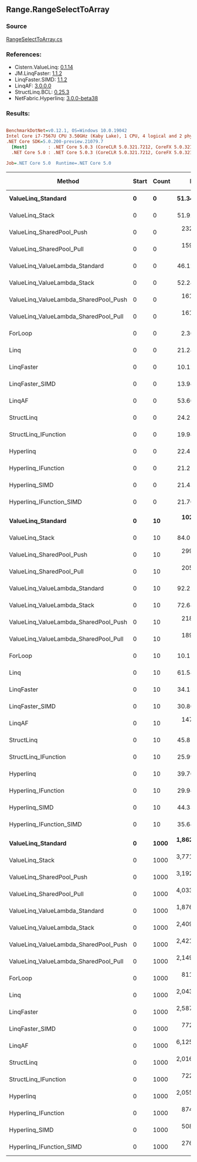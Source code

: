 ﻿## Range.RangeSelectToArray

### Source
[RangeSelectToArray.cs](../LinqBenchmarks/Range/RangeSelectToArray.cs)

### References:
- Cistern.ValueLinq: [0.1.14](https://www.nuget.org/packages/Cistern.ValueLinq/0.1.14)
- JM.LinqFaster: [1.1.2](https://www.nuget.org/packages/JM.LinqFaster/1.1.2)
- LinqFaster.SIMD: [1.1.2](https://www.nuget.org/packages/LinqFaster.SIMD/1.0.3)
- LinqAF: [3.0.0.0](https://www.nuget.org/packages/LinqAF/3.0.0.0)
- StructLinq.BCL: [0.25.3](https://www.nuget.org/packages/StructLinq.BCL/0.25.3)
- NetFabric.Hyperlinq: [3.0.0-beta38](https://www.nuget.org/packages/NetFabric.Hyperlinq/3.0.0-beta38)

### Results:
``` ini

BenchmarkDotNet=v0.12.1, OS=Windows 10.0.19042
Intel Core i7-7567U CPU 3.50GHz (Kaby Lake), 1 CPU, 4 logical and 2 physical cores
.NET Core SDK=5.0.200-preview.21079.7
  [Host]        : .NET Core 5.0.3 (CoreCLR 5.0.321.7212, CoreFX 5.0.321.7212), X64 RyuJIT
  .NET Core 5.0 : .NET Core 5.0.3 (CoreCLR 5.0.321.7212, CoreFX 5.0.321.7212), X64 RyuJIT

Job=.NET Core 5.0  Runtime=.NET Core 5.0  

```
|                                Method | Start | Count |         Mean |      Error |     StdDev | Ratio | RatioSD |  Gen 0 | Gen 1 | Gen 2 | Allocated |
|-------------------------------------- |------ |------ |-------------:|-----------:|-----------:|------:|--------:|-------:|------:|------:|----------:|
|                    **ValueLinq_Standard** |     **0** |     **0** |    **51.347 ns** |  **0.1020 ns** |  **0.0852 ns** | **21.68** |    **0.18** |      **-** |     **-** |     **-** |         **-** |
|                       ValueLinq_Stack |     0 |     0 |    51.927 ns |  0.0944 ns |  0.0883 ns | 21.94 |    0.20 |      - |     - |     - |         - |
|             ValueLinq_SharedPool_Push |     0 |     0 |   232.758 ns |  0.3637 ns |  0.3037 ns | 98.32 |    0.92 |      - |     - |     - |         - |
|             ValueLinq_SharedPool_Pull |     0 |     0 |   159.532 ns |  0.2580 ns |  0.2413 ns | 67.39 |    0.61 |      - |     - |     - |         - |
|        ValueLinq_ValueLambda_Standard |     0 |     0 |    46.129 ns |  0.0789 ns |  0.0699 ns | 19.48 |    0.17 |      - |     - |     - |         - |
|           ValueLinq_ValueLambda_Stack |     0 |     0 |    52.289 ns |  0.2213 ns |  0.1961 ns | 22.09 |    0.24 |      - |     - |     - |         - |
| ValueLinq_ValueLambda_SharedPool_Push |     0 |     0 |   161.133 ns |  0.4483 ns |  0.3974 ns | 68.06 |    0.67 |      - |     - |     - |         - |
| ValueLinq_ValueLambda_SharedPool_Pull |     0 |     0 |   161.116 ns |  0.4611 ns |  0.4313 ns | 68.10 |    0.71 |      - |     - |     - |         - |
|                               ForLoop |     0 |     0 |     2.368 ns |  0.0264 ns |  0.0206 ns |  1.00 |    0.00 | 0.0115 |     - |     - |      24 B |
|                                  Linq |     0 |     0 |    21.288 ns |  0.0590 ns |  0.0460 ns |  8.99 |    0.07 |      - |     - |     - |         - |
|                            LinqFaster |     0 |     0 |    10.127 ns |  0.0870 ns |  0.0727 ns |  4.28 |    0.05 | 0.0229 |     - |     - |      48 B |
|                       LinqFaster_SIMD |     0 |     0 |    13.949 ns |  0.1568 ns |  0.1467 ns |  5.90 |    0.07 | 0.0229 |     - |     - |      48 B |
|                                LinqAF |     0 |     0 |    53.606 ns |  0.1686 ns |  0.1408 ns | 22.64 |    0.21 | 0.0305 |     - |     - |      64 B |
|                            StructLinq |     0 |     0 |    24.226 ns |  0.1228 ns |  0.1148 ns | 10.24 |    0.08 | 0.0382 |     - |     - |      80 B |
|                  StructLinq_IFunction |     0 |     0 |    19.988 ns |  0.0653 ns |  0.0611 ns |  8.44 |    0.09 | 0.0114 |     - |     - |      24 B |
|                             Hyperlinq |     0 |     0 |    22.413 ns |  0.0945 ns |  0.0838 ns |  9.47 |    0.10 | 0.0114 |     - |     - |      24 B |
|                   Hyperlinq_IFunction |     0 |     0 |    21.217 ns |  0.0540 ns |  0.0505 ns |  8.96 |    0.08 | 0.0114 |     - |     - |      24 B |
|                        Hyperlinq_SIMD |     0 |     0 |    21.435 ns |  0.1081 ns |  0.0958 ns |  9.04 |    0.08 | 0.0115 |     - |     - |      24 B |
|              Hyperlinq_IFunction_SIMD |     0 |     0 |    21.765 ns |  0.0907 ns |  0.0848 ns |  9.18 |    0.09 | 0.0114 |     - |     - |      24 B |
|                                       |       |       |              |            |            |       |         |        |       |       |           |
|                    **ValueLinq_Standard** |     **0** |    **10** |   **102.917 ns** |  **0.3859 ns** |  **0.3421 ns** | **10.18** |    **0.04** | **0.0305** |     **-** |     **-** |      **64 B** |
|                       ValueLinq_Stack |     0 |    10 |    84.015 ns |  0.4546 ns |  0.3796 ns |  8.31 |    0.05 | 0.0305 |     - |     - |      64 B |
|             ValueLinq_SharedPool_Push |     0 |    10 |   299.435 ns |  0.2808 ns |  0.2489 ns | 29.61 |    0.09 | 0.0305 |     - |     - |      64 B |
|             ValueLinq_SharedPool_Pull |     0 |    10 |   205.070 ns |  0.4160 ns |  0.3688 ns | 20.28 |    0.09 | 0.0305 |     - |     - |      64 B |
|        ValueLinq_ValueLambda_Standard |     0 |    10 |    92.222 ns |  0.3625 ns |  0.2830 ns |  9.11 |    0.03 | 0.0305 |     - |     - |      64 B |
|           ValueLinq_ValueLambda_Stack |     0 |    10 |    72.680 ns |  0.2103 ns |  0.1967 ns |  7.19 |    0.03 | 0.0305 |     - |     - |      64 B |
| ValueLinq_ValueLambda_SharedPool_Push |     0 |    10 |   218.273 ns |  1.5159 ns |  1.3438 ns | 21.59 |    0.16 | 0.0305 |     - |     - |      64 B |
| ValueLinq_ValueLambda_SharedPool_Pull |     0 |    10 |   189.178 ns |  0.5775 ns |  0.4822 ns | 18.71 |    0.06 | 0.0305 |     - |     - |      64 B |
|                               ForLoop |     0 |    10 |    10.112 ns |  0.0376 ns |  0.0333 ns |  1.00 |    0.00 | 0.0306 |     - |     - |      64 B |
|                                  Linq |     0 |    10 |    61.584 ns |  0.2654 ns |  0.2352 ns |  6.09 |    0.02 | 0.0726 |     - |     - |     152 B |
|                            LinqFaster |     0 |    10 |    34.158 ns |  0.1536 ns |  0.1437 ns |  3.38 |    0.02 | 0.0612 |     - |     - |     128 B |
|                       LinqFaster_SIMD |     0 |    10 |    30.801 ns |  0.1506 ns |  0.1409 ns |  3.05 |    0.02 | 0.0612 |     - |     - |     128 B |
|                                LinqAF |     0 |    10 |   147.790 ns |  1.3059 ns |  1.2216 ns | 14.61 |    0.13 | 0.1185 |     - |     - |     248 B |
|                            StructLinq |     0 |    10 |    45.814 ns |  0.2943 ns |  0.2458 ns |  4.53 |    0.02 | 0.0573 |     - |     - |     120 B |
|                  StructLinq_IFunction |     0 |    10 |    25.997 ns |  0.0621 ns |  0.0550 ns |  2.57 |    0.01 | 0.0306 |     - |     - |      64 B |
|                             Hyperlinq |     0 |    10 |    39.762 ns |  0.1335 ns |  0.1115 ns |  3.93 |    0.02 | 0.0305 |     - |     - |      64 B |
|                   Hyperlinq_IFunction |     0 |    10 |    29.946 ns |  0.1276 ns |  0.1194 ns |  2.96 |    0.02 | 0.0306 |     - |     - |      64 B |
|                        Hyperlinq_SIMD |     0 |    10 |    44.334 ns |  0.1759 ns |  0.1469 ns |  4.38 |    0.02 | 0.0306 |     - |     - |      64 B |
|              Hyperlinq_IFunction_SIMD |     0 |    10 |    35.648 ns |  0.2657 ns |  0.2219 ns |  3.53 |    0.02 | 0.0305 |     - |     - |      64 B |
|                                       |       |       |              |            |            |       |         |        |       |       |           |
|                    **ValueLinq_Standard** |     **0** |  **1000** | **1,862.305 ns** | **11.0861 ns** | **10.3700 ns** |  **2.30** |    **0.03** | **1.9226** |     **-** |     **-** |    **4024 B** |
|                       ValueLinq_Stack |     0 |  1000 | 3,771.494 ns | 14.9543 ns | 13.9883 ns |  4.65 |    0.05 | 3.9177 |     - |     - |    8200 B |
|             ValueLinq_SharedPool_Push |     0 |  1000 | 3,192.927 ns |  7.9774 ns |  7.4621 ns |  3.94 |    0.04 | 1.9226 |     - |     - |    4024 B |
|             ValueLinq_SharedPool_Pull |     0 |  1000 | 4,033.156 ns | 76.1141 ns | 74.7543 ns |  4.97 |    0.12 | 1.9226 |     - |     - |    4024 B |
|        ValueLinq_ValueLambda_Standard |     0 |  1000 | 1,876.377 ns | 35.2852 ns | 37.7548 ns |  2.32 |    0.05 | 1.9226 |     - |     - |    4024 B |
|           ValueLinq_ValueLambda_Stack |     0 |  1000 | 2,409.102 ns |  9.1143 ns |  8.5255 ns |  2.97 |    0.02 | 3.9177 |     - |     - |    8200 B |
| ValueLinq_ValueLambda_SharedPool_Push |     0 |  1000 | 2,421.350 ns |  7.8790 ns |  7.3700 ns |  2.99 |    0.03 | 1.9226 |     - |     - |    4024 B |
| ValueLinq_ValueLambda_SharedPool_Pull |     0 |  1000 | 2,149.138 ns |  5.5920 ns |  4.9572 ns |  2.65 |    0.03 | 1.9226 |     - |     - |    4024 B |
|                               ForLoop |     0 |  1000 |   811.127 ns |  8.4173 ns |  7.8735 ns |  1.00 |    0.00 | 1.9226 |     - |     - |    4024 B |
|                                  Linq |     0 |  1000 | 2,043.024 ns |  8.7687 ns |  8.2023 ns |  2.52 |    0.02 | 1.9646 |     - |     - |    4112 B |
|                            LinqFaster |     0 |  1000 | 2,587.043 ns | 13.8481 ns | 12.9535 ns |  3.19 |    0.02 | 3.8452 |     - |     - |    8048 B |
|                       LinqFaster_SIMD |     0 |  1000 |   772.307 ns |  4.1406 ns |  3.4576 ns |  0.95 |    0.01 | 3.8452 |     - |     - |    8048 B |
|                                LinqAF |     0 |  1000 | 6,125.649 ns | 34.9914 ns | 32.7310 ns |  7.55 |    0.06 | 5.9280 |     - |     - |   12416 B |
|                            StructLinq |     0 |  1000 | 2,016.291 ns |  8.1817 ns |  7.2529 ns |  2.48 |    0.03 | 1.9493 |     - |     - |    4080 B |
|                  StructLinq_IFunction |     0 |  1000 |   722.489 ns |  6.8100 ns |  5.6866 ns |  0.89 |    0.01 | 1.9226 |     - |     - |    4024 B |
|                             Hyperlinq |     0 |  1000 | 2,055.169 ns | 13.9570 ns | 13.0554 ns |  2.53 |    0.02 | 1.9226 |     - |     - |    4024 B |
|                   Hyperlinq_IFunction |     0 |  1000 |   874.449 ns |  5.1370 ns |  4.2897 ns |  1.08 |    0.01 | 1.9226 |     - |     - |    4024 B |
|                        Hyperlinq_SIMD |     0 |  1000 |   508.069 ns |  2.4998 ns |  2.3383 ns |  0.63 |    0.01 | 1.9150 |     - |     - |    4024 B |
|              Hyperlinq_IFunction_SIMD |     0 |  1000 |   276.278 ns |  4.9991 ns |  6.8428 ns |  0.34 |    0.01 | 1.9155 |     - |     - |    4024 B |
